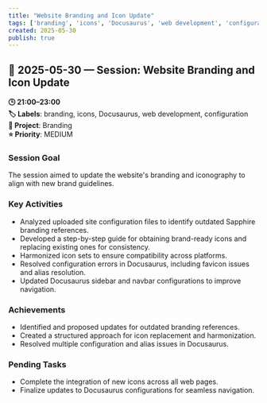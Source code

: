 ```yaml
---
title: "Website Branding and Icon Update"
tags: ['branding', 'icons', 'Docusaurus', 'web development', 'configuration']
created: 2025-05-30
publish: true
---
```


## 📅 2025-05-30 — Session: Website Branding and Icon Update

**🕒 21:00–23:00**  
**🏷️ Labels**: branding, icons, Docusaurus, web development, configuration  
**📂 Project**: Branding  
**⭐ Priority**: MEDIUM  


### Session Goal
The session aimed to update the website's branding and iconography to align with new brand guidelines.

### Key Activities
- Analyzed uploaded site configuration files to identify outdated Sapphire branding references.
- Developed a step-by-step guide for obtaining brand-ready icons and replacing existing ones for consistency.
- Harmonized icon sets to ensure compatibility across platforms.
- Resolved configuration errors in Docusaurus, including favicon issues and alias resolution.
- Updated Docusaurus sidebar and navbar configurations to improve navigation.

### Achievements
- Identified and proposed updates for outdated branding references.
- Created a structured approach for icon replacement and harmonization.
- Resolved multiple configuration and alias issues in Docusaurus.

### Pending Tasks
- Complete the integration of new icons across all web pages.
- Finalize updates to Docusaurus configurations for seamless navigation.
